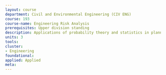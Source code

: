 ```yaml
---
layout: course 
department: Civil and Environmental Engineering (CIV ENG)
course: 193
course-name: Engineering Risk Analysis
prerequisites: Upper division standing
description: Applications of probability theory and statistics in planning, analysis, and design of civil engineering systems. Development of probabilistic models for risk and reliability evaluation. Occurrence models; extreme value distributions. Analysis of uncertainties. Introduction to Bayesian statistical decision theory and its application in engineering decision-making.
units: 3
tools: 
cluster:
- Engineering
foundational: 
applied: Applied
meta: 
---
```

